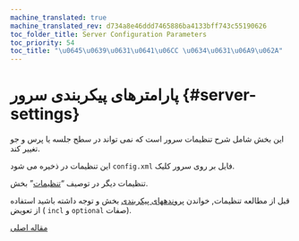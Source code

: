 ```yaml
---
machine_translated: true
machine_translated_rev: d734a8e46ddd7465886ba4133bff743c55190626
toc_folder_title: Server Configuration Parameters
toc_priority: 54
toc_title: "\u0645\u0639\u0631\u0641\u06CC \u0634\u0631\u06A9\u062A"
---
```


# پارامترهای پیکربندی سرور {#server-settings}

این بخش شامل شرح تنظیمات سرور است که نمی تواند در سطح جلسه یا پرس و جو تغییر کند.

این تنظیمات در ذخیره می شود `config.xml` فایل بر روی سرور کلیک.

تنظیمات دیگر در توصیف “[تنظیمات](../settings/index.md#settings)” بخش.

قبل از مطالعه تنظیمات, خواندن [پروندههای پیکربندی](../configuration-files.md#configuration_files) بخش و توجه داشته باشید استفاده از تعویض ( `incl` و `optional` صفات).

[مقاله اصلی](https://clickhouse.tech/docs/en/operations/server_configuration_parameters/) <!--hide-->
